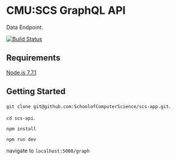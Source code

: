 
# CMU:SCS GraphQL API
Data Endpoint.

[![Build Status](https://travis-ci.org/SchoolofComputerScience/scs-api.svg?branch=master)](https://travis-ci.org/SchoolofComputerScience/scs-api)

## Requirements
[Node.js 7.7.1](https://nodejs.org/en/)

## Getting Started

`git clone git@github.com:SchoolofComputerScience/scs-app.git`.

`cd scs-api`.

`npm install`

`npm run dev`

navigate to `localhost:5000/graph`
